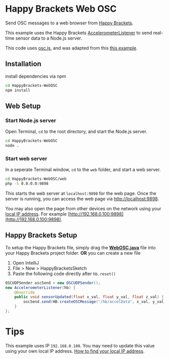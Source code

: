 # Happy Brackets Web OSC

Send OSC messages to a web browser from [Happy Brackets](https://happybrackets.net/).  

This example uses the Happy Brackets [AccelerometerListener](https://www.happybrackets.net/doc/net/happybrackets/device/sensors/AccelerometerListener.html) to send real-time sensor data to a Node.js server.  

This code uses [osc.js](https://github.com/colinbdclark/osc.js/), and was adapted from this [this example](https://github.com/colinbdclark/osc.js-examples/tree/master/udp-browser).

## Installation
install dependencies via npm
```bash 
cd HappyBrackets-WebOSC
npm install
```

## Web Setup
### Start  Node.js server
Open Terminal, `cd` to the root directory, and start the Node.js server. 
```bash 
cd HappyBrackets-WebOSC
node .
```
### Start web server
In a seperate Terminal window, `cd` to the `web` folder, and start a web server. 
```bash
cd HappyBrackets-WebOSC/web
php -S 0.0.0.0:9898
```
This starts the web server at `localhost:9898` for the web page.   Once the server is running, you can access the web page via [http://localhost:9898](http://localhost:9898).

You may also open the page from other devices on the network using your [local IP address](https://apple.stackexchange.com/a/212207). For example [http://192.168.0.100:9898](http://192.168.0.100:9898).

## Happy Brackets Setup
To setup the Happy Brackets file, simply drag the [**WebOSC.java**](https://github.com/joshstovall/HappyBrackets-WebOSC/WebOSC.java) file into your Happy Brackets project folder. 
**OR** 
you can create a new file 
1. Open IntelliJ
2. File > New > HappyBracketsSketch
3. Paste the following code directly after `hb.reset()`
```java 
OSCUDPSender oscSend = new OSCUDPSender();  
new AccelerometerListener(hb) {  
    @Override
    public void sensorUpdated(float x_val, float y_val, float z_val) {
        oscSend.send(HB.createOSCMessage("/hb/accelData", x_val, y_val, z_val), "192.168.0.100", 7400);  
    }
};
```

# Tips

This example uses IP `192.168.0.100`.  You may need to update this value using your own local IP address.   [How to find your local IP address](https://apple.stackexchange.com/a/212207).

